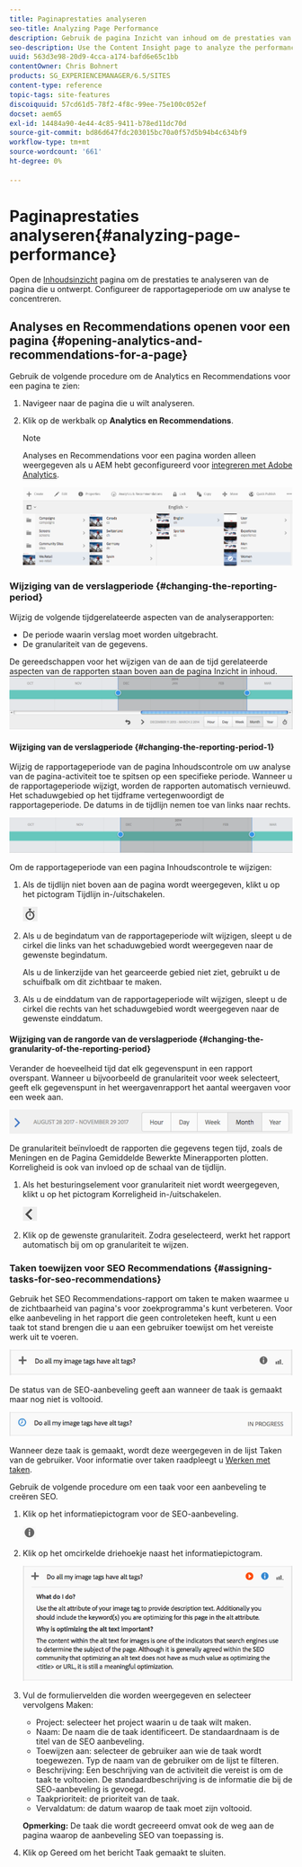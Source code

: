 ```yaml
---
title: Paginaprestaties analyseren
seo-title: Analyzing Page Performance
description: Gebruik de pagina Inzicht van inhoud om de prestaties van de pagina te analyseren die u ontwerpt
seo-description: Use the Content Insight page to analyze the performance of the page that you are authoring
uuid: 563d3e98-20d9-4cca-a174-bafd6e65c1bb
contentOwner: Chris Bohnert
products: SG_EXPERIENCEMANAGER/6.5/SITES
content-type: reference
topic-tags: site-features
discoiquuid: 57cd61d5-78f2-4f8c-99ee-75e100c052ef
docset: aem65
exl-id: 14484a90-4e44-4c85-9411-b78ed11dc70d
source-git-commit: bd86d647fdc203015bc70a0f57d5b94b4c634bf9
workflow-type: tm+mt
source-wordcount: '661'
ht-degree: 0%

---
```


# Paginaprestaties analyseren{#analyzing-page-performance}

Open de [Inhoudsinzicht](/help/sites-authoring/content-insights.md) pagina om de prestaties te analyseren van de pagina die u ontwerpt. Configureer de rapportageperiode om uw analyse te concentreren.

## Analyses en Recommendations openen voor een pagina {#opening-analytics-and-recommendations-for-a-page}

Gebruik de volgende procedure om de Analytics en Recommendations voor een pagina te zien:

1. Navigeer naar de pagina die u wilt analyseren.
1. Klik op de werkbalk op **Analytics en Recommendations**.

   >[!NOTE]
   >
   >Analyses en Recommendations voor een pagina worden alleen weergegeven als u AEM hebt geconfigureerd voor [integreren met Adobe Analytics](/help/sites-administering/adobeanalytics-connect.md).

   ![screen-shot_2019-03-05at115319](assets/screen-shot_2019-03-05at115319.png)

### Wijziging van de verslagperiode {#changing-the-reporting-period}

Wijzig de volgende tijdgerelateerde aspecten van de analyserapporten:

* De periode waarin verslag moet worden uitgebracht.
* De granulariteit van de gegevens.

De gereedschappen voor het wijzigen van de aan de tijd gerelateerde aspecten van de rapporten staan boven aan de pagina Inzicht in inhoud. ![chlimage_1-126](assets/chlimage_1-126.png)

#### Wijziging van de verslagperiode {#changing-the-reporting-period-1}

Wijzig de rapportageperiode van de pagina Inhoudscontrole om uw analyse van de pagina-activiteit toe te spitsen op een specifieke periode. Wanneer u de rapportageperiode wijzigt, worden de rapporten automatisch vernieuwd. Het schaduwgebied op het tijdframe vertegenwoordigt de rapportageperiode. De datums in de tijdlijn nemen toe van links naar rechts.

![chlimage_1-127](assets/chlimage_1-127.png)

Om de rapportageperiode van een pagina Inhoudscontrole te wijzigen:

1. Als de tijdlijn niet boven aan de pagina wordt weergegeven, klikt u op het pictogram Tijdlijn in-/uitschakelen.

   ![Tijdschema in-/uitschakelen](do-not-localize/chlimage_1-22.png)

1. Als u de begindatum van de rapportageperiode wilt wijzigen, sleept u de cirkel die links van het schaduwgebied wordt weergegeven naar de gewenste begindatum.

   Als u de linkerzijde van het gearceerde gebied niet ziet, gebruikt u de schuifbalk om dit zichtbaar te maken.

1. Als u de einddatum van de rapportageperiode wilt wijzigen, sleept u de cirkel die rechts van het schaduwgebied wordt weergegeven naar de gewenste einddatum.

#### Wijziging van de rangorde van de verslagperiode {#changing-the-granularity-of-the-reporting-period}

Verander de hoeveelheid tijd dat elk gegevenspunt in een rapport overspant. Wanneer u bijvoorbeeld de granulariteit voor week selecteert, geeft elk gegevenspunt in het weergavenrapport het aantal weergaven voor een week aan.

![screen_shot_2017-11-29at141001](assets/screen_shot_2017-11-29at141001.png)

De granulariteit beïnvloedt de rapporten die gegevens tegen tijd, zoals de Meningen en de Pagina Gemiddelde Bewerkte Minerapporten plotten. Korreligheid is ook van invloed op de schaal van de tijdlijn.

1. Als het besturingselement voor granulariteit niet wordt weergegeven, klikt u op het pictogram Korreligheid in-/uitschakelen.

   ![chlimage_1-128](assets/chlimage_1-128.png)

1. Klik op de gewenste granulariteit. Zodra geselecteerd, werkt het rapport automatisch bij om op granulariteit te wijzen.

### Taken toewijzen voor SEO Recommendations {#assigning-tasks-for-seo-recommendations}

Gebruik het SEO Recommendations-rapport om taken te maken waarmee u de zichtbaarheid van pagina&#39;s voor zoekprogramma&#39;s kunt verbeteren. Voor elke aanbeveling in het rapport die geen controleteken heeft, kunt u een taak tot stand brengen die u aan een gebruiker toewijst om het vereiste werk uit te voeren.

![chlimage_1-129](assets/chlimage_1-129.png)

De status van de SEO-aanbeveling geeft aan wanneer de taak is gemaakt maar nog niet is voltooid.

![chlimage_1-130](assets/chlimage_1-130.png)

Wanneer deze taak is gemaakt, wordt deze weergegeven in de lijst Taken van de gebruiker. Voor informatie over taken raadpleegt u [Werken met taken](/help/sites-authoring/task-content.md).

Gebruik de volgende procedure om een taak voor een aanbeveling te creëren SEO.

1. Klik op het informatiepictogram voor de SEO-aanbeveling.

   ![Onformatiepictogram](do-not-localize/chlimage_1-23.png)

1. Klik op het omcirkelde driehoekje naast het informatiepictogram.

   ![chlimage_1-131](assets/chlimage_1-131.png)

1. Vul de formuliervelden die worden weergegeven en selecteer vervolgens Maken:

   * Project: selecteer het project waarin u de taak wilt maken.
   * Naam: De naam die de taak identificeert. De standaardnaam is de titel van de SEO aanbeveling.
   * Toewijzen aan: selecteer de gebruiker aan wie de taak wordt toegewezen. Typ de naam van de gebruiker om de lijst te filteren.
   * Beschrijving: Een beschrijving van de activiteit die vereist is om de taak te voltooien. De standaardbeschrijving is de informatie die bij de SEO-aanbeveling is gevoegd.
   * Taakprioriteit: de prioriteit van de taak.
   * Vervaldatum: de datum waarop de taak moet zijn voltooid.

   **Opmerking:** De taak die wordt gecreeerd omvat ook de weg aan de pagina waarop de aanbeveling SEO van toepassing is.

1. Klik op Gereed om het bericht Taak gemaakt te sluiten.
